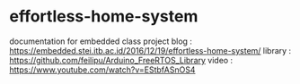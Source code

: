 # effortless-home-system
documentation for embedded class project
blog    : https://embedded.stei.itb.ac.id/2016/12/19/effortless-home-system/
library : https://github.com/feilipu/Arduino_FreeRTOS_Library
video   : https://www.youtube.com/watch?v=EStbfASnOS4
